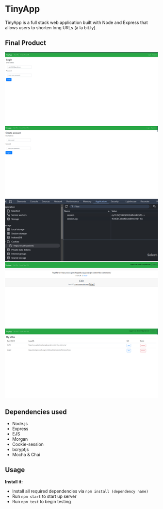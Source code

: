 # TinyApp

TinyApp is a full stack web application built with Node and Express that allows users to shorten long URLs (à la bit.ly).

## Final Product

!["login page"](https://github.com/CodeJuuun/tinyapp/blob/master/docs/login-page.png?raw=true)
!["register page"](https://github.com/CodeJuuun/tinyapp/blob/master/docs/register-page.png?raw=true)
!["session cookie"](https://github.com/CodeJuuun/tinyapp/blob/master/docs/session-cookie.png?raw=true)
!["urls-edit page"](https://github.com/CodeJuuun/tinyapp/blob/master/docs/urls-edit-page.png?raw=true)
!["urls page"](https://github.com/CodeJuuun/tinyapp/blob/master/docs/urls-page.png?raw=true)

## Dependencies used
- Node.js
- Express
- EJS
- Morgan
- Cookie-session
- bcryptjs
- Mocha & Chai

## Usage

**Install it:**
- Install all required dependencies via `npm install (dependency name)`
- Run `npm start` to start up server
- Run `npm test` to begin testing
